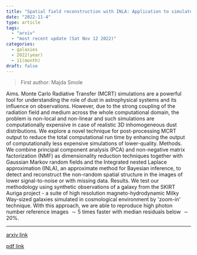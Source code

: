 ```yaml
---
title: "Spatial field reconstruction with INLA: Application to simulated galaxies"
date: "2022-11-4"
type: article
tags:
  - "arxiv"
  - "most recent update (Sat Nov 12 2022)"
categories:
  - galaxies
  - 2022(year)
  - 11(month)
draft: false
---
```


> First author: Majda Smole

 Aims. Monte Carlo Radiative Transfer (MCRT) simulations are a powerful tool
for understanding the role of dust in astrophysical systems and its influence
on observations. However, due to the strong coupling of the radiation field and
medium across the whole computational domain, the problem is non-local and
non-linear and such simulations are computationally expensive in case of
realistic 3D inhomogeneous dust distributions. We explore a novel technique for
post-processing MCRT output to reduce the total computational run time by
enhancing the output of computationally less expensive simulations of
lower-quality.
  Methods. We combine principal component analysis (PCA) and non-negative
matrix factorization (NMF) as dimensionality reduction techniques together with
Gaussian Markov random fields and the Integrated nested Laplace approximation
(INLA), an approximate method for Bayesian inference, to detect and reconstruct
the non-random spatial structure in the images of lower signal-to-noise or with
missing data.
  Results. We test our methodology using synthetic observations of a galaxy
from the SKIRT Auriga project - a suite of high resolution magneto-hydrodynamic
Milky Way-sized galaxies simulated in cosmological environment by 'zoom-in'
technique. With this approach, we are able to reproduce high photon number
reference images $\sim5$ times faster with median residuals below $\sim20\%$.

---
[arxiv link](http://arxiv.org/abs/2211.02602v1)

[pdf link](http://arxiv.org/pdf/2211.02602v1)